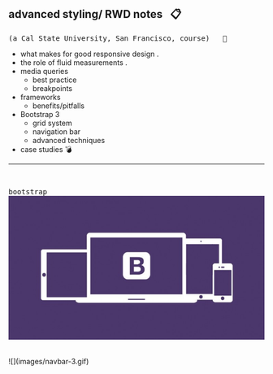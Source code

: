## advanced styling/ RWD  notes &nbsp; :clipboard:
<kbd>(a Cal State University, San Francisco, course) &nbsp; :rooster:</kbd>

+ what makes for good responsive design .
+ the role of fluid measurements . 
+ media queries  
  - best practice   
  - breakpoints   
+ frameworks  
  - benefits/pitfalls   
+ Bootstrap 3  
  - grid system   
  - navigation bar   
  - advanced techniques   
+ case studies   :bomb:



<hr/>
<br/>


<kbd>bootstrap</kbd>
![](images/btstrp.jpg)


<br/>
![](images/navbar-3.gif)
